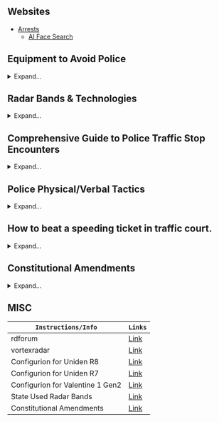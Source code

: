 ## Websites
* [Arrests](https://arrests.org/)
  * [AI Face Search](https://facesearch.arrests.org/)


## Equipment to Avoid Police
<details>
<summary>Expand...</summary>

| ``Microwave Detector`` | ``Links`` | ``Specs/Includes`` |
|-|-|-|
| #1 Sherlock: The Police Detector | [Link](https://thepolicedetector.com/index.html) | Microwave Imaging |
| ``Radar Detectors`` | ``Links`` |
| #1 Uniden R9 | Coming Soon... | *Everything* + Laser Jamming! |
| #2 Uniden R8 | [Link](https://www.amazon.com/dp/B09TWX4KFY) | *Everything* |
| #3 Uniden R7 | [Link](https://www.amazon.com/dp/B07PJ2ZX6R) | *Everything* |
| #4 Escort Redline360C | [Link](https://www.amazon.com/dp/B08B46HBCT) | *Everything* |
| ``License Plate Modifiers`` | ``Links`` |
| noPhoto 2.0 | [Link](https://www.voxxelectronics.com/search/?sku=NP1) |
| ``Radio Communication`` | ``Links`` |
| BAOFENG BF-F8H | [Link](https://www.amazon.com/dp/B00MAULSOK) | Communicate with friends, listen into the radio, or best listen into police activity only in a radius around you |
| Uniden-HomePatrol-2 | [Link](https://www.amazon.com/dp/B00JJY6S72) | This model lets you quickly hear communications systems used by Public Safety, Police, Fire, Ambulance, Aircraft, Military, Weather, and more. |
| ``Apps`` | ``Links`` |  |
| Police Scanner Radio & Fire | [IOS Link](https://apps.apple.com/us/app/police-scanner-radio-fire/id498405045) - [Android Link](https://play.google.com/store/apps/details?id=com.scannerradio) | Listen into all EMS, Firefighter, & police activity in your county |
| Waze Navigation & Live Traffic | [IOS Link](https://apps.apple.com/us/app/waze-navigation-live-traffic/id323229106) - [Android Link](https://play.google.com/store/apps/details?id=com.waze) | Find your way around the states but also be alert by hazards and especially police |
| ``Websites`` | ``Links`` |
| Flightradar24 | [Link](https://www.flightradar24.com/) |
| RadarBox | [Link](https://www.radarbox.com/) |
| adsbexchange | [Link](https://globe.adsbexchange.com/) |

</details>


## Radar Bands & Technologies
<details>
<summary>Expand...</summary>

| Technology | Frequency | Details | Active States |
|------------|-----------|---------|---------------|
| **X Band** | Around 10.5 GHz | Older technology, mostly phased out due to false alerts. | Ohio, New Jersey, select rural areas |
| **K Band** | Around 24 GHz | Widely used, known for false alerts from various sources. | Nationwide |
| **Ka Band** | 33.8, 34.7, 35.5 GHz | Newest and most common, with reliable alerts. | Nationwide |
| **POP** | - | Short bursts to evade detection, not widely used due to reliability issues. | FL, NC, NJ, IA, MI, OH, NV, OK, TX, HI |
| **MRCD** | - | Advanced radar system for speed enforcement, mainly used in Europe. | - |
| **Red Light Camera** | - | Automated system capturing red light violations. | - |
| **Speed Camera** | - | Monitors and records vehicle speeds, issuing citations for violations. | - |
| **RDD** | - | Detects radar detectors, used where they are illegal. | - |
| **Lidar / Laser** | - | Uses light for precise speed detection, countered with laser jammers. | Multiple states |
| **ENRAD** | - | Stationary speed detection exclusive to Pennsylvania. | Pennsylvania |
| **VASCAR** | - | Manual speed detection from moving or stationary positions. | Several states |
| **Automated** | - | Fixed detectors for traffic monitoring and automatic ticketing. | Various states |

</details>


## Comprehensive Guide to Police Traffic Stop Encounters
<details>
<summary>Expand...</summary>

| **What to Expect** | **What to Do/Say** |
|--------------------|--------------------|
| The officer asks for anything other than ID and proof of insurance in a legal stop where they have a valid reason. | "I want to consult an attorney before I answer that." |
| The officer comes up to your window. | "What's your name and badge number?" Officers must provide this information according to their agency policy. |
| The officer asks, "Do you know why I pulled you over?" | "No," and do not admit to anything. Statements can be used against you in court. |
| You're unsure why the officer pulled you over. | "What's your reasonable articulable suspicion for the stop?" |
| The officer asks non-required questions during the stop. | Invoke the 5th Amendment: "I don't answer questions." |
| The officer threatens arrest, lies, etc., if you do not provide identification (only applicable if there's no reasonable suspicion). | Use as a scare tactic. Invoke the 4th & 5th Amendments and refrain from further cooperation. |
| The officer asks to search your vehicle without reasonable suspicion. | "No officer, I do not consent to a search." Contest any illegal search in court. |
| The officer asks if you have weapons or illegal items and requests a search. | "I do mind," or "I do not consent to a search," to deny consent. |
| The officer issues a ticket or citation. | Accept the ticket without argument. You can contest the citation later in court. |
| The officer instructs you to exit the vehicle. | Comply with the order. Physical resistance can lead to arrest or harm. |
| The traffic stop seems unnecessarily prolonged without cause. | Politely inquire, "Am I free to go?" If detained without cause, remember this for a legal challenge. |
| Encounter escalates without clear reason. | Remain calm. Say, "I am not resisting, but I do not consent to any search." Document the encounter if possible. |
| You're detained or arrested. | Clearly state, "I am invoking my right to remain silent and wish to speak with an attorney." Do not resist arrest. |

</details>


## Police Physical/Verbal Tactics
<details>
<summary>Expand...</summary>

| ``Pulled Over Help`` |
|-|
| #1 Be as respectful and cooperative as possible BUT still within YOUR LEGAL RIGHTS. |
| Police will touch the back of your vehicle to leave fingerprints/DNA for evidence they had came in contact with your vehicle for later inciminating evidence if subject. |
| Never admit anything to a cop; Anything you say can and will be used against you in a court of law. |
| When pulled over, answer the required questions the cop asks you then INVOKE THE 5TH & stay quiet. Anything you say can and will be used against you in a court of law. |
| Recording / Audio Recording - [First Amendment Right to Secretly Audio Record the Police](https://www.eff.org/deeplinks/2021/04/first-circuit-upholds-first-amendment-right-secretly-audio-record-police) - [You Have a First Amendment Right to Record the Police](https://www.eff.org/deeplinks/2020/06/you-have-first-amendment-right-record-police) - [First Amendment Protects Right to Record Police](https://www.eff.org/deeplinks/2019/05/eff-tenth-circuit-first-amendment-protects-right-record-police) |
| ``Extreme`` |
| Police ARE allowed to search & take your garbage outside. The garbage doesn’t belong to you anymore, it’s the government’s property then. |
| Police have circular tube tracking beacons they can shoot from the front of their cars to your car to track you down if you do escape. (These devices are only used on the modern police interceptors or undercover ones) Example: [Link](https://www.youtube.com/watch?v=V36O09QQpnI) also [Link](https://www.youtube.com/watch?v=SXb9UDWE_aw)|
| Police WILL lie to you about almost anything (except laws & having a warrant) to get you to confess to something. During polygraph tests they’ll even lie to you about if you were telling the truth or not. |
| Police might offer you a drink at their station or somewhere else to obtain your fingerprints/DNA. It’s their property. |
| Police Can’t Demand You Reveal Your Phone Passcode and Then Tell a Jury You Refused - [Link](https://www.eff.org/deeplinks/2021/10/police-cant-demand-you-reveal-your-phone-passcode-and-then-tell-jury-you-refused) |

</details>


## How to beat a speeding ticket in traffic court.
<details>
<summary>Expand...</summary>

- [My Personal Notes Link](https://github.com/Scrut1ny/Police-Scrutiny/blob/main/Speeding%20Ticket%20Defences.txt)

</details>


## Constitutional Amendments
<details>
<summary>Expand...</summary>

- [1st Amendment](https://constitution.congress.gov/constitution/amendment-1/)
- [2nd Amendment](https://constitution.congress.gov/constitution/amendment-2/)
- [3rd Amendment](https://constitution.congress.gov/constitution/amendment-3/)
- [4th Amendment](https://constitution.congress.gov/constitution/amendment-4/)
- [5th Amendment](https://constitution.congress.gov/constitution/amendment-5/)
- [6th Amendment](https://constitution.congress.gov/constitution/amendment-6/)
- [7th Amendment](https://constitution.congress.gov/constitution/amendment-7/)
- [8th Amendment](https://constitution.congress.gov/constitution/amendment-8/)
- [9th Amendment](https://constitution.congress.gov/constitution/amendment-9/)
- [10th Amendment](https://constitution.congress.gov/constitution/amendment-10/)
- [11th Amendment](https://constitution.congress.gov/constitution/amendment-11/)
- [12th Amendment](https://constitution.congress.gov/constitution/amendment-12/)
- [13th Amendment](https://constitution.congress.gov/constitution/amendment-13/)
- [14th Amendment](https://constitution.congress.gov/constitution/amendment-14/)
- [15th Amendment](https://constitution.congress.gov/constitution/amendment-15/)
- [16th Amendment](https://constitution.congress.gov/constitution/amendment-16/)
- [17th Amendment](https://constitution.congress.gov/constitution/amendment-17/)
- [18th Amendment](https://constitution.congress.gov/constitution/amendment-18/)
- [19th Amendment](https://constitution.congress.gov/constitution/amendment-19/)
- [20th Amendment](https://constitution.congress.gov/constitution/amendment-20/)
- [21st Amendment](https://constitution.congress.gov/constitution/amendment-21/)
- [22nd Amendment](https://constitution.congress.gov/constitution/amendment-22/)
- [23rd Amendment](https://constitution.congress.gov/constitution/amendment-23/)
- [24th Amendment](https://constitution.congress.gov/constitution/amendment-24/)
- [25th Amendment](https://constitution.congress.gov/constitution/amendment-25/)
- [26th Amendment](https://constitution.congress.gov/constitution/amendment-26/)
- [27th Amendment](https://constitution.congress.gov/constitution/amendment-27/)

</details>


## MISC
| ``Instructions/Info`` | ``Links`` |
|-|-|
| rdforum | [Link](https://www.rdforum.org/) |
| vortexradar | [Link](https://www.vortexradar.com/) |
| Configurion for Uniden R8 | [Link](https://www.vortexradar.com/2022/04/how-to-setup-configure-uniden-r8/) |
| Configurion for Uniden R7 | [Link](https://www.vortexradar.com/2019/04/how-to-set-up-configure-uniden-r7-radar-detector/) |
| Configurion for Valentine 1 Gen2 | [Link](https://www.vortexradar.com/2020/03/how-to-program-v1-gen-2-v1connection/) |
| State Used Radar Bands | [Link](https://keepspeedincheck.com/police-radar-brands-used-by-state/) |
| Constitutional Amendments | [Link](https://constitution.congress.gov/browse/) |

